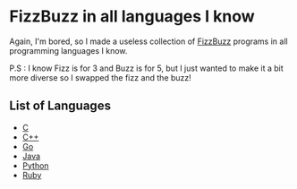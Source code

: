 # FizzBuzz in all languages I know

Again, I'm bored, so I made a useless collection of [FizzBuzz](https://en.wikipedia.org/wiki/Fizz_buzz) programs in all programming languages I know. 

P.S : I know Fizz is for 3 and Buzz is for 5, but I just wanted to make it a bit more diverse so I swapped the fizz and the buzz!

## List of Languages

* [C](c/)
* [C++](c++/)
* [Go](go/)
* [Java](java/)
* [Python](python/)
* [Ruby](ruby)
